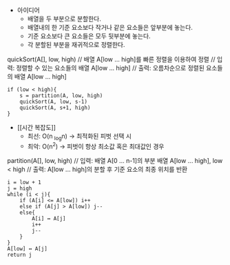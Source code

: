 - 아이디어
	- 배열을 두 부분으로 분할한다.
	- 배열내의 한 기준 요소보다 작거나 같은 요소들은 앞부분에 놓는다.
	- 기준 요소보다 큰 요소들은 모두 뒷부분에 놓는다.
	- 각 분할된 부분을 재귀적으로 정렬한다.

quickSort(A[], low, high)
// 배열 A[low ... high]를 빠른 정렬을 이용하여 정렬
// 입력: 정렬할 수 있는 요소들의 배열 A[low ... high]
// 출력: 오름차순으로 정렬된 요소들의 배열 A[low ... high]

```
if (low < high){
	s = partition(A, low, high)
	quickSort(A, low, s-1)
	quickSort(A, s+1, high)
}
```

- [[시간 복잡도]]
	- 최선: O(n <sub>log</sub>n) -> 최적화된 피벗 선택 시
	- 최악: O(n<sup>2</sup>) -> 피벗이 항상 최소값 혹은 최대값인 경우

partition(A[], low, high)
// 입력: 배열 A[0 ... n-1]의 부분 배열 A[low ... high], low < high
// 출력: A[low ... high]의 분할 후 기준 요소의 최종 위치를 반환

```
i = low + 1
j = high
while (i < j){
	if (A[i] <= A[low]) i++
	else if (A[j] > A[low]) j--
	else{
		A[i] ↔ A[j] 
		i++
		j--
	}
}
A[low] ↔ A[j]
return j
```